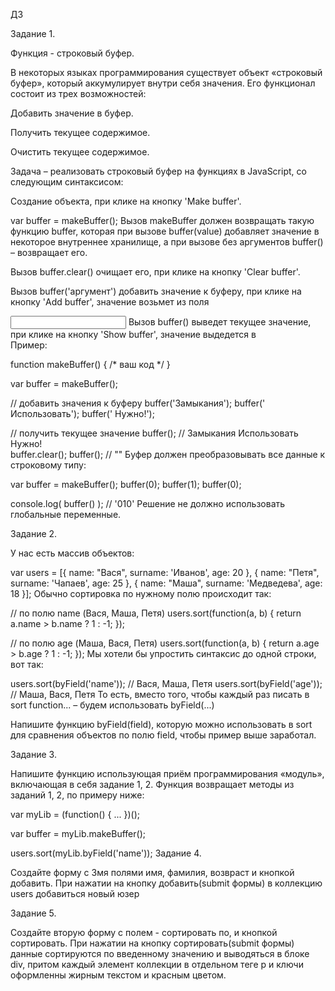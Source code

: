 ДЗ

Задание 1.

Функция - строковый буфер.

В некоторых языках программирования существует объект «строковый буфер», который аккумулирует внутри себя значения. Его функционал состоит из трех возможностей:

Добавить значение в буфер.

Получить текущее содержимое.

Очистить текущее содержимое.

Задача – реализовать строковый буфер на функциях в JavaScript, со следующим синтаксисом:

Создание объекта, при клике на кнопку 'Make buffer'.

var buffer = makeBuffer();
Вызов makeBuffer должен возвращать такую функцию buffer, которая при вызове buffer(value) добавляет значение в некоторое внутреннее хранилище, а при вызове без аргументов buffer() – возвращает его.

Вызов buffer.clear() очищает его, при клике на кнопку 'Clear buffer'.

Вызов buffer('аргумент') добавить значение к буферу, при клике на кнопку 'Add buffer', значение возьмет из поля

<input type='text' id="bufferVal" />
Вызов buffer() выведет текущее значение, при клике на кнопку 'Show buffer', значение выдедется в

<div id="bufferResult"></div>
Пример:

function makeBuffer() { /* ваш код */ }

var buffer = makeBuffer();

// добавить значения к буферу
buffer('Замыкания');
buffer(' Использовать');
buffer(' Нужно!');

// получить текущее значение
buffer(); // Замыкания Использовать Нужно!  
buffer.clear();
buffer(); // ""
Буфер должен преобразовывать все данные к строковому типу:

var buffer = makeBuffer();
buffer(0);
buffer(1);
buffer(0);

console.log( buffer() ); // '010'
Решение не должно использовать глобальные переменные.

Задание 2.

У нас есть массив объектов:

var users = [{
  name: "Вася",
  surname: 'Иванов',
  age: 20
}, {
  name: "Петя",
  surname: 'Чапаев',
  age: 25
}, {
  name: "Маша",
  surname: 'Медведева',
  age: 18
}];
Обычно сортировка по нужному полю происходит так:

// по полю name (Вася, Маша, Петя)
users.sort(function(a, b) {
  return a.name > b.name ? 1 : -1;
});

// по полю age  (Маша, Вася, Петя)
users.sort(function(a, b) {
  return a.age > b.age ? 1 : -1;
});
Мы хотели бы упростить синтаксис до одной строки, вот так:

users.sort(byField('name')); // Вася, Маша, Петя
users.sort(byField('age'));  // Маша, Вася, Петя
То есть, вместо того, чтобы каждый раз писать в sort function... – будем использовать byField(...)

Напишите функцию byField(field), которую можно использовать в sort для сравнения объектов по полю field, чтобы пример выше заработал.

Задание 3.

Напишите функцию использующая приём программирования «модуль», включающая в себя задание 1, 2. Функция возвращает методы из заданий 1, 2, по примеру ниже:

var myLib = (function() { ... })();

var buffer =  myLib.makeBuffer();

users.sort(myLib.byField('name'));
Задание 4.

Создайте форму с 3мя полями имя, фамилия, возвраст и кнопкой добавить. При нажатии на кнопку добавить(submit формы) в коллекцию users добавиться новый юзер

Задание 5.

Создайте вторую форму с полем - сортировать по, и кнопкой сортировать. При нажатии на кнопку сортировать(submit формы) данные сортируются по введенному значению и выводяться в блоке div, притом каждый элемент коллекции в отдельном теге p и ключи оформленны жирным текстом и красным цветом.